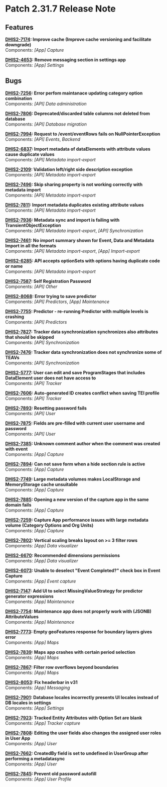 # Patch 2.31.7 Release Note

## Features

**[DHIS2-7174](https://jira.dhis2.org/browse/DHIS2-7174): Improve cache (Improve cache versioning and facilitate downgrade)**  
Components: _[App] Capture_

**[DHIS2-4653](https://jira.dhis2.org/browse/DHIS2-4653): Remove messaging section in settings app**  
Components: _[App] Settings_

## Bugs

**[DHIS2-7256](https://jira.dhis2.org/browse/DHIS2-7256): Error perfom maintanace updating category option combination**  
Components: _[API] Data administration_

**[DHIS2-7806](https://jira.dhis2.org/browse/DHIS2-7806): Deprecated/discarded table columns not deleted from database**  
Components: _[API] Database migration_  

**[DHIS2-7994](https://jira.dhis2.org/browse/DHIS2-7994): Request to /event/eventRows fails on NullPointerException**  
Components: _[API] Events_, _Backend_

**[DHIS2-6837](https://jira.dhis2.org/browse/DHIS2-6837): Import metadata of dataElements with attribute values cause duplicate values**  
Components: _[API] Metadata import-export_

**[DHIS2-2109](https://jira.dhis2.org/browse/DHIS2-2109): Validation left/right side description exception**  
Components: _[API] Metadata import-export_

**[DHIS2-7496](https://jira.dhis2.org/browse/DHIS2-7496): Skip sharing property is not working correctly with metadata import**  
Components: _[API] Metadata import-export_

**[DHIS2-7811](https://jira.dhis2.org/browse/DHIS2-7811): Import metadata duplicates existing attribute values**  
Components: _[API] Metadata import-export_

**[DHIS2-7936](https://jira.dhis2.org/browse/DHIS2-7936): Metadata sync and import is failing with TransientObjectException**  
Components: _[API] Metadata import-export_, _[API] Synchronization_  

**[DHIS2-7461](https://jira.dhis2.org/browse/DHIS2-7461): No import summary shown for Event, Data and Metadata Import in all the formats**  
Components: _[API] Metadata import-export_, _[App] Import-export_

**[DHIS2-6285](https://jira.dhis2.org/browse/DHIS2-6285): API accepts optionSets with options having duplicate code or name**  
Components: _[API] Metadata import-export_

**[DHIS2-7587](https://jira.dhis2.org/browse/DHIS2-7587): Self Registration Password**  
Components: _[API] Other_

**[DHIS2-8068](https://jira.dhis2.org/browse/DHIS2-8068): Error trying to save predictor**  
Components: _[API] Predictors_, _[App] Maintenance_  

**[DHIS2-7755](https://jira.dhis2.org/browse/DHIS2-7755): Predictor - re-running Predictor with multiple levels is crashing**  
Components: _[API] Predictors_

**[DHIS2-7827](https://jira.dhis2.org/browse/DHIS2-7827): Tracker data synchronization synchronizes also attributes that should be skipped**  
Components: _[API] Synchronization_

**[DHIS2-7476](https://jira.dhis2.org/browse/DHIS2-7476): Tracker data synchronization does not synchronize some of TEAVs**  
Components: _[API] Synchronization_

**[DHIS2-5777](https://jira.dhis2.org/browse/DHIS2-5777): User can edit and save ProgramStages that includes DataElement user does not have access to**  
Components: _[API] Tracker_

**[DHIS2-7606](https://jira.dhis2.org/browse/DHIS2-7606): Auto-generated ID creates conflict when saving TEI profile**  
Components: _[API] Tracker_

**[DHIS2-7893](https://jira.dhis2.org/browse/DHIS2-7893): Resetting password fails**  
Components: _[API] User_

**[DHIS2-7875](https://jira.dhis2.org/browse/DHIS2-7875): Fields are pre-filled with current user username and password**  
Components: _[API] User_

**[DHIS2-7385](https://jira.dhis2.org/browse/DHIS2-7385): Unknown comment author when the comment was created with event**  
Components: _[App] Capture_

**[DHIS2-7894](https://jira.dhis2.org/browse/DHIS2-7894): Can not save form when a hide section rule is active**  
Components: _[App] Capture_

**[DHIS2-7749](https://jira.dhis2.org/browse/DHIS2-7749): Large metadata volumes makes LocalStorage and MemoryStorage cache unsuitable**  
Components: _[App] Capture_

**[DHIS2-7885](https://jira.dhis2.org/browse/DHIS2-7885): Opening a new version of the capture app in the same domain fails**  
Components: _[App] Capture_

**[DHIS2-7259](https://jira.dhis2.org/browse/DHIS2-7259): Capture App performance issues with large metadata volume (Category Options and Org Units)**  
Components: _[App] Capture_

**[DHIS2-7802](https://jira.dhis2.org/browse/DHIS2-7802): Vertical scaling breaks layout on >= 3 filter rows**  
Components: _[App] Data visualizer_

**[DHIS2-6670](https://jira.dhis2.org/browse/DHIS2-6670): Recommended dimensions permissions**  
Components: _[App] Data visualizer_

**[DHIS2-6073](https://jira.dhis2.org/browse/DHIS2-6073): Unable to deselect "Event Completed?" check box in Event Capture**  
Components: _[App] Event capture_

**[DHIS2-7147](https://jira.dhis2.org/browse/DHIS2-7147): Add UI to select MissingValueStrategy for predictor generator expressions**  
Components: _[App] Maintenance_

**[DHIS2-7754](https://jira.dhis2.org/browse/DHIS2-7754): Maintenance app does not properly work with (JSONB) AttributeValues**  
Components: _[App] Maintenance_

**[DHIS2-7773](https://jira.dhis2.org/browse/DHIS2-7773): Empty geoFeatures response for boundary layers gives error**  
Components: _[App] Maps_

**[DHIS2-7839](https://jira.dhis2.org/browse/DHIS2-7839): Maps app crashes with certain period selection**  
Components: _[App] Maps_

**[DHIS2-7867](https://jira.dhis2.org/browse/DHIS2-7867): Filter row overflows beyond boundaries**  
Components: _[App] Maps_

**[DHIS2-8053](https://jira.dhis2.org/browse/DHIS2-8053): Fix headerbar in v31**  
Components: _[App] Messaging_

**[DHIS2-7901](https://jira.dhis2.org/browse/DHIS2-7901): Database locales incorrectly presents UI locales instead of DB locales in settings**  
Components: _[App] Settings_

**[DHIS2-7923](https://jira.dhis2.org/browse/DHIS2-7923): Tracked Entity Attributes with Option Set are blank**  
Components: _[App] Tracker capture_

**[DHIS2-7808](https://jira.dhis2.org/browse/DHIS2-7808): Editing the user fields also changes the assigned user roles in User App**  
Components: _[App] User_  

**[DHIS2-7662](https://jira.dhis2.org/browse/DHIS2-7662): CreatedBy field is set to undefined in UserGroup after performing a metadatasync**  
Components: _[App] User_

**[DHIS2-7845](https://jira.dhis2.org/browse/DHIS2-7845): Prevent old password autofill**  
Components: _[App] User Profile_
